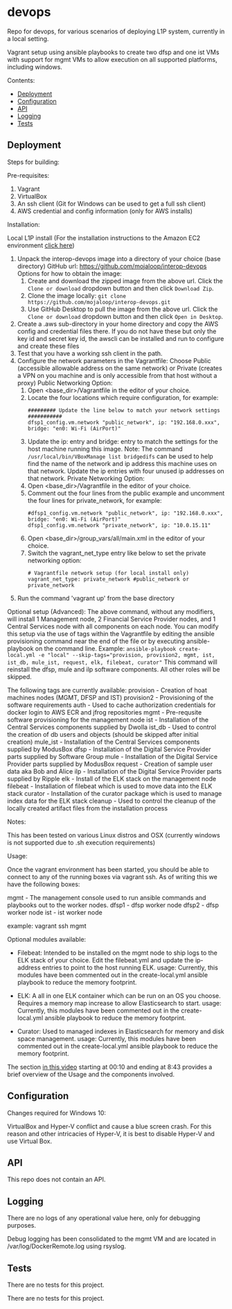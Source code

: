 # devops

Repo for devops, for various scenarios of deploying L1P system, currently in a local setting.

Vagrant setup using ansible playbooks to create two dfsp and one ist VMs with support for mgmt VMs to allow execution on all supported platforms, including windows.

Contents:

- [Deployment](#deployment)
- [Configuration](#configuration)
- [API](#api)
- [Logging](#logging)
- [Tests](#tests)

## Deployment

Steps for building:

Pre-requisites:

1.  Vagrant
2.  VirtualBox
3.  An ssh client (Git for Windows can be used to get a full ssh client)
4.  AWS credential and config information (only for AWS installs)

Installation:

Local L1P install (For the installation instructions to the Amazon EC2 environment [click here](README_EC2.md))

1.  Unpack the interop-devops image into a directory of your choice (base directory)
    GitHub url: https://github.com/mojaloop/interop-devops
    Options for how to obtain the image:
    1.  Create and download the zipped image from the above url.  Click the `Clone or download` dropdown button and then click `Download Zip`.
    2.  Clone the image locally: `git clone https://github.com/mojaloop/interop-devops.git`
    3.  Use GitHub Desktop to pull the image from the above url.  Click the `Clone or download` dropdown button and then click `Open in Desktop`.
2.  Create a .aws sub-directory in your home directory and copy the AWS config and credential files there.  If you do not have these but only the key id and secret key id, the awscli can be installed and run to configure and create these files
3.  Test that you have a working ssh client in the path.
4.  Configure the network parameters in the Vagrantfile:
    Choose Public (accessible allowable address on the same network) or Private (creates a VPN on you machine and is only accessible from that host without a proxy)
    Public Networking Option:
    1.  Open <base_dir>/Vagrantfile in the editor of your choice.
    2.  Locate the four locations which require configuration, for example:
        ```
        ######### Update the line below to match your network settings ###########
        dfsp1_config.vm.network "public_network", ip: "192.168.0.xxx", bridge: "en0: Wi-Fi (AirPort)"
        ```
    3.  Update the ip: entry and bridge: entry to match the settings for the host machine running this image.
        Note:  The command `/usr/local/bin/VBoxManage list bridgedifs` can be used to help find the name of the network and ip address this machine uses on that network.  Update the ip entries with four unused ip addresses on that network.
    Private Networking Option:
    1.  Open <base_dir>/Vagrantfile in the editor of your choice.
    2.  Comment out the four lines from the public example and uncomment the four lines for private_network, for example:
        ```
        #dfsp1_config.vm.network "public_network", ip: "192.168.0.xxx", bridge: "en0: Wi-Fi (AirPort)"
        dfsp1_config.vm.network "private_network", ip: "10.0.15.11"
        ```
    3.  Open <base_dir>/group_vars/all/main.xml in the editor of your choice.
    4.  Switch the vagrant_net_type entry like below to set the private networking option:
        ```
        # Vagrantfile network setup (for local install only)
        vagrant_net_type: private_network #public_network or private_network
        ```
5.  Run the command 'vagrant up' from the base directory

Optional setup (Advanced):  The above command, without any modifiers, will install 1 Management node, 2 Financial Service Provider nodes, and 1 Central Services node with all components on each node.
You can modify this setup via the use of tags within the Vagrantfile by editing the ansible provisioning command near the end of the file or by executing ansible-playbook on the command line.
Example: `ansible-playbook create-local.yml -e "local" --skip-tags="provision, provision2, mgmt, ist, ist_db, mule_ist, request, elk, filebeat, curator"` This command will reinstall the dfsp, mule and ilp software components.  All other roles will be skipped.

The following tags are currently available:
provision - Creation of hoat machines nodes (MGMT, DFSP and IST)
provision2 - Provisioning of the software requirements
auth - Used to cache authorization credentials for docker login to AWS ECR and jfrog repositories
mgmt - Pre-requsite software provisioning for the management node
ist - Installation of the Central Services components supplied by Dwolla
ist_db - Used to control the creation of db users and objects (should be skipped after initial creation)
mule_ist - Installation of the Central Services components supplied by ModusBox
dfsp - Installation of the Digital Service Provider parts supplied by Software Group
mule - Installation of the Digital Service Provider parts supplied by ModusBox
request - Creation of sample user data aka Bob and Alice
ilp - Installation of the Digital Service Provider parts supplied by Ripple
elk - Install of the ELK stack on the management node
filebeat - Installation of filebeat which is used to move data into the ELK stack
curator - Installation of the curator package which is used to manage index data for the ELK stack
cleanup - Used to control the cleanup of the locally created artifact files from the installation process

Notes:  

This has been tested on various Linux distros and OSX (currently windows is not supported due to .sh execution requirements)

Usage:

Once the vagrant environment has been started, you should be able to connect to any of the running boxes via vagrant ssh.  As of writing this we have the following boxes:

mgmt - The management console used to run ansible commands and playbooks out to the worker nodes.
dfsp1 - dfsp worker node
dfsp2 - dfsp worker node
ist - ist worker node

example:  vagrant ssh mgmt

Optional modules available:
- Filebeat:  Intended to be installed on the mgmt node to ship logs to the ELK stack of your choice.  Edit the filebeat.yml and update the ip-address entries to point to the host running ELK.
  usage: Currently, this modules have been commented out in the create-local.yml ansible playbook to reduce the memory footprint.

- ELK:  A all in one ELK container which can be run on an OS you choose.  Requires a memory map increase to allow Elasticsearch to start.
  usage: Currently, this modules have been commented out in the create-local.yml ansible playbook to reduce the memory footprint.

- Curator:  Used to managed indexes in Elasticsearch for memory and disk space management.
  usage: Currently, this modules have been commented out in the create-local.yml ansible playbook to reduce the memory footprint.

The section [in this video](https://www.dropbox.com/home/Level%20One%20OSS%20Team%20Share/Phase%20One%20Wrap-up/Demo%20Folder?preview=ModusBox+Demo.mp4) starting at 00:10 and ending at 8:43 provides a brief overview of the Usage and the components involved.

## Configuration

Changes required for Windows 10:

VirtualBox and Hyper-V conflict and cause a blue screen crash.  For this reason and other intricacies of Hyper-V, it is best to disable Hyper-V and use Virtual Box.

## API

This repo does not contain an API.

## Logging

There are no logs of any operational value here, only for debugging purposes.

Debug logging has been consolidated to the mgmt VM and are located in /var/log/DockerRemote.log using rsyslog.

## Tests

There are no tests for this project.

There are no tests for this project.
